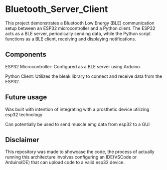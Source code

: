 # Bluetooth_Server_Client
This project demonstrates a Bluetooth Low Energy (BLE) communication setup between an ESP32 microcontroller and a Python client. The ESP32 acts as a BLE server, periodically sending data, while the Python script functions as a BLE client, receiving and displaying notifications.

## Components
ESP32 Microcontroller: Configured as a BLE server using Arduino.

Python Client: Utilizes the bleak library to connect and receive data from the ESP32.

## Future usage
Was built with intention of integrating with a prosthetic device utilizing esp32 technology

Can potentially be used to send muscle emg data from esp32 to a GUI

## Disclaimer
This repository was made to showcase the code, the process of actually running this architecture involves configuring an IDE(VSCode or ArduinoIDE) that can upload code to a valid esp32 device.
